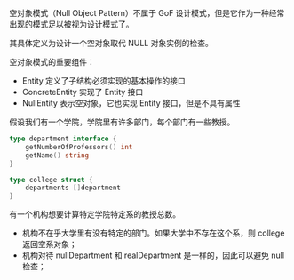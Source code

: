 空对象模式（Null Object Pattern）不属于 GoF 设计模式，但是它作为一种经常出现的模式足以被视为设计模式了。

其具体定义为设计一个空对象取代 NULL 对象实例的检查。

空对象模式的重要组件：

- Entity 定义了子结构必须实现的基本操作的接口
- ConcreteEntity 实现了 Entity 接口
- NullEntity 表示空对象，它也实现 Entity 接口，但是不具有属性


假设我们有一个学院，学院里有许多部门，每个部门有一些教授。

```go
type department interface {
    getNumberOfProfessors() int
    getName() string
}
```

```go
type college struct {
    departments []department
}
```

有一个机构想要计算特定学院特定系的教授总数。

- 机构不在乎大学里有没有特定的部门。如果大学中不存在这个系，则 college 返回空系对象；
- 机构对待 nullDepartment 和 realDepartment 是一样的，因此可以避免 null 检查；








